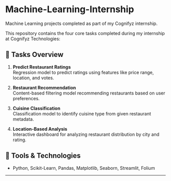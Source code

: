 # Machine-Learning-Internship
Machine Learning projects completed as part of my Cognifyz internship.




This repository contains the four core tasks completed during my internship at Cognifyz Technologies:

## 📌 Tasks Overview
1. **Predict Restaurant Ratings**  
   Regression model to predict ratings using features like price range, location, and votes.

2. **Restaurant Recommendation**  
   Content-based filtering model recommending restaurants based on user preferences.

3. **Cuisine Classification**  
   Classification model to identify cuisine type from given restaurant metadata.

4. **Location-Based Analysis**  
   Interactive dashboard for analyzing restaurant distribution by city and rating.

## 📂 Tools & Technologies
- Python, Scikit-Learn, Pandas, Matplotlib, Seaborn, Streamlit, Folium

---
